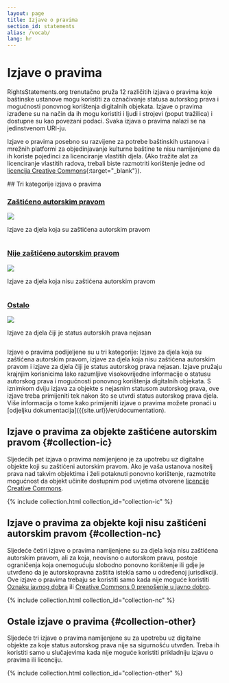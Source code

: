 ```yaml
---
layout: page
title: Izjave o pravima
section_id: statements
alias: /vocab/
lang: hr
---
```


# Izjave o pravima

RightsStatements.org trenutačno pruža 12 različitih izjava o pravima koje baštinske ustanove mogu koristiti za označivanje statusa autorskog prava i mogućnosti ponovnog korištenja digitalnih objekata. Izjave o pravima izrađene su na način da ih mogu koristiti i ljudi i strojevi (poput tražilica) i dostupne su kao povezani podaci. Svaka izjava o pravima nalazi se na jedinstvenom URI-ju.

Izjave o pravima posebno su razvijene za potrebe baštinskih ustanova i mrežnih platformi za objedinjavanje kulturne baštine te nisu namijenjene da ih koriste pojedinci za licenciranje vlastitih djela. (Ako tražite alat za licenciranje vlastitih radova, trebali biste razmotriti korištenje jedne od [licencija Creative Commons](https://creativecommons.org/licenses/){:target="_blank"}).

<div class="box">
## Tri kategorije izjava o pravima

<div class="row" markdown="0">
  <div class="medium-4 columns">
    <div class="statements-category-teaser">
      <a href="#collection-ic"><h3>Zaštićeno autorskim pravom</h3></a>
      <a href="#collection-ic">
        <img src="{{ site.url }}{{ site.baseurl }}/files/icons/InC.Icon-Only.dark.svg" />
      </a>
      <p>Izjave za djela koja su zaštićena autorskim pravom</p>
    </div>
  </div>
  <div class="medium-4 columns">
    <div class="statements-category-teaser">
      <a href="#collection-nc"><h3>Nije zaštićeno autorskim pravom</h3></a>
      <a href="#collection-nc">
        <img src="{{ site.url }}{{ site.baseurl }}/files/icons/NoC.Icon-Only.dark.svg" />
      </a>
      <p>Izjave za djela koja nisu zaštićena autorskim pravom</p>
    </div>
  </div>
  <div class="medium-4 columns">
    <div class="statements-category-teaser">
      <a href="#collection-other"><h3>Ostalo</h3></a>
      <a href="#collection-other">
        <img src="{{ site.url }}{{ site.baseurl }}/files/icons/Other.Icon-Only.dark.svg" />
      </a>
      <p>Izjave za djela čiji je status autorskih prava nejasan</p>
    </div>
  </div>
</div>
<div>
  <p>Izjave o pravima podijeljene su u tri kategorije: Izjave za djela koja su zaštićena autorskim pravom, izjave za djela koja nisu zaštićena autorskim pravom i izjave za djela čiji je status autorskog prava nejasan. Izjave pružaju krajnjim korisnicima lako razumljive visokovrijedne informacije o statusu autorskog prava i mogućnosti ponovnog korištenja digitalnih objekata. S iznimkom dviju izjava za objekte s nejasnim statusom autorskog prava, ove izjave treba primijeniti tek nakon što se utvrdi status autorskog prava djela. Više informacija o tome kako primijeniti izjave o pravima možete pronaći u [odjeljku dokumentacija]({{site.url}}/en/documentation).</p>
</div>

</div>

## Izjave o pravima za objekte zaštićene autorskim pravom {#collection-ic}

Sljedećih pet izjava o pravima namijenjeno je za upotrebu uz digitalne objekte koji su zaštićeni autorskim pravom. Ako je vaša ustanova nositelj prava nad takvim objektima i želi potaknuti ponovno korištenje, razmotrite mogućnost da objekt učinite dostupnim pod uvjetima otvorene [licencije Creative Commons](https://creativecommons.org/licenses/).

{% include collection.html collection_id="collection-ic" %}

## Izjave o pravima za objekte koji nisu zaštićeni autorskim pravom {#collection-nc}

Sljedeće četiri izjave o pravima namijenjene su za djela koja nisu zaštićena autorskim pravom, ali za koja, neovisno o autorskom pravu, postoje ograničenja koja onemogućuju slobodno ponovno korištenje ili gdje je utvrđeno da je autorskopravna zaštita istekla samo u određenoj jurisdikciji. Ove izjave o pravima trebaju se koristiti samo kada nije moguće koristiti [Oznaku javnog dobra](https://creativecommons.org/publicdomain/mark/1.0/) ili [Creative Commons 0 prenošenje u javno dobro](https://creativecommons.org/publicdomain/zero/1.0/).

{% include collection.html collection_id="collection-nc" %}

## Ostale izjave o pravima {#collection-other}

Sljedeće tri izjave o pravima namijenjene su za upotrebu uz digitalne objekte za koje status autorskog prava nije sa sigurnošću utvrđen. Treba ih koristiti samo u slučajevima kada nije moguće koristiti prikladniju izjavu o pravima ili licenciju.

{% include collection.html collection_id="collection-other" %}
